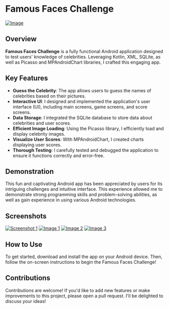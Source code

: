 # Famous Faces Challenge

[![Image](https://i.ibb.co/PWsg5G1/icon-star.png)](https://imgbb.com/)




## Overview

**Famous Faces Challenge** is a fully functional Android application designed to test users' knowledge of celebrities. Leveraging Kotlin, XML, SQLite, as well as Picasso and MPAndroidChart libraries, I crafted this engaging app.

## Key Features

- **Guess the Celebrity**: The app allows users to guess the names of celebrities based on their pictures.
- **Interactive UI**: I designed and implemented the application's user interface (UI), including main screens, game screens, and score screens.
- **Data Storage**: I integrated the SQLite database to store data about celebrities and user scores.
- **Efficient Image Loading**: Using the Picasso library, I efficiently load and display celebrity images.
- **Visualize User Scores**: With MPAndroidChart, I created charts displaying user scores.
- **Thorough Testing**: I carefully tested and debugged the application to ensure it functions correctly and error-free.

## Demonstration

This fun and captivating Android app has been appreciated by users for its intriguing challenges and intuitive interface. This experience allowed me to demonstrate strong programming skills and problem-solving abilities, as well as gain experience in using various Android technologies.

## Screenshots
[![Screenshot 1](https://i.ibb.co/pZN6jWf/img1.jpg)](https://ibb.co/P4JsGTc)
[![Image 1](https://i.ibb.co/RHNkQ3v/image1.jpg)](https://ibb.co/RHNkQ3v) 
[![Image 2](https://i.ibb.co/hWtxPGJ/image2.jpg)](https://ibb.co/hWtxPGJ) 
[![Image 3](https://i.ibb.co/16Xr7ZT/image3.jpg)](https://ibb.co/16Xr7ZT)







## How to Use

To get started, download and install the app on your Android device. Then, follow the on-screen instructions to begin the Famous Faces Challenge!

## Contributions

Contributions are welcome! If you'd like to add new features or make improvements to this project, please open a pull request. I'll be delighted to discuss your ideas!
